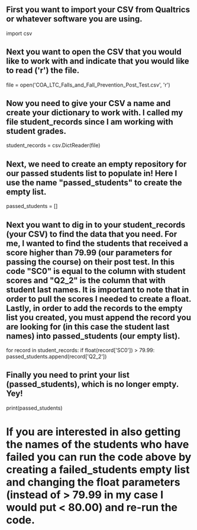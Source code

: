 ## First you want to import your CSV from Qualtrics or whatever software you are using.

import csv

## Next you want to open the CSV that you would like to work with and indicate that you would like to read ('r') the file. 

file = open('COA_LTC_Falls_and_Fall_Prevention_Post_Test.csv', 'r') 

## Now you need to give your CSV a name and create your dictionary to work with. I called my file student_records since I am working with student grades. 

student_records = csv.DictReader(file) 

## Next, we need to create an empty repository for our passed students list to populate in! Here I use the name "passed_students" to create the empty list. 

passed_students = []

## Next you want to dig in to your student_records (your CSV) to find the data that you need. For me, I wanted to find the students that received a score higher than 79.99 (our parameters for passing the course) on their post test. In this code "SC0" is equal to the column with student scores and "Q2_2" is the column that with student last names. It is important to note that in order to pull the scores I needed to create a float. Lastly, in order to add the records to the empty list you created, you must append the record you are looking for (in this case the student last names) into passed_students (our empty list).

for record in student_records:
    if float(record['SC0']) > 79.99: 
        passed_students.append(record['Q2_2'])

## Finally you need to print your list (passed_students), which is no longer empty. Yey!

print(passed_students)

# If you are interested in also getting the names of the students who have failed you can run the code above by creating a failed_students empty list and changing the float parameters (instead of > 79.99 in my case I would put < 80.00) and re-run the code. 